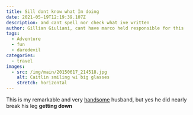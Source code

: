 ```yaml
---
title: Sill dont know what Im doing
date: 2021-05-19T12:19:39.107Z
description: and cant spell nor check what ive written
author: Gillian Giuliani, cant have marco held responsible for this
tags:
  - Adventure
  - fun
  - daredevil
categories:
  - travel
images:
  - src: /img/main/20150617_214518.jpg
    alt: Caitlin smiling wi big glasses
    stretch: horizontal
---
```

This is my remarkable and very [handsome](https://google.com) husband, but yes he did nearly break his leg **getting down**